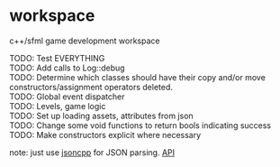 # workspace
c++/sfml game development workspace

TODO: Test EVERYTHING  
TODO: Add calls to Log::debug  
TODO: Determine which classes should have their copy and/or move constructors/assignment operators deleted.  
TODO: Global event dispatcher  
TODO: Levels, game logic  
TODO: Set up loading assets, attributes from json  
TODO: Change some void functions to return bools indicating success  
TODO: Make constructors explicit where necessary  

note: just use [jsoncpp](https://github.com/open-source-parsers/jsoncpp) for JSON parsing. [API](http://jsoncpp.sourceforge.net/annotated.html)  
